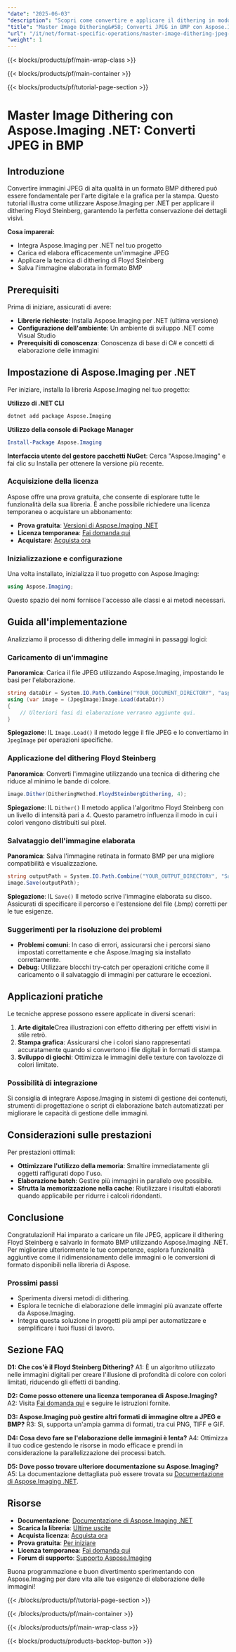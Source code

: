 ```yaml
---
"date": "2025-06-03"
"description": "Scopri come convertire e applicare il dithering in modo efficace alle immagini JPEG in formato BMP utilizzando Aspose.Imaging per .NET. Padroneggia il dithering di Floyd Steinberg per una maggiore profondità di colore."
"title": "Master Image Dithering&#58; Converti JPEG in BMP con Aspose.Imaging in .NET"
"url": "/it/net/format-specific-operations/master-image-dithering-jpeg-bmp-aspose-imaging-net/"
"weight": 1
---
```


{{< blocks/products/pf/main-wrap-class >}}

{{< blocks/products/pf/main-container >}}

{{< blocks/products/pf/tutorial-page-section >}}
# Master Image Dithering con Aspose.Imaging .NET: Converti JPEG in BMP

## Introduzione

Convertire immagini JPEG di alta qualità in un formato BMP dithered può essere fondamentale per l'arte digitale e la grafica per la stampa. Questo tutorial illustra come utilizzare Aspose.Imaging per .NET per applicare il dithering Floyd Steinberg, garantendo la perfetta conservazione dei dettagli visivi.

**Cosa imparerai:**
- Integra Aspose.Imaging per .NET nel tuo progetto
- Carica ed elabora efficacemente un'immagine JPEG
- Applicare la tecnica di dithering di Floyd Steinberg
- Salva l'immagine elaborata in formato BMP

## Prerequisiti

Prima di iniziare, assicurati di avere:
- **Librerie richieste**: Installa Aspose.Imaging per .NET (ultima versione)
- **Configurazione dell'ambiente**: Un ambiente di sviluppo .NET come Visual Studio
- **Prerequisiti di conoscenza**: Conoscenza di base di C# e concetti di elaborazione delle immagini

## Impostazione di Aspose.Imaging per .NET

Per iniziare, installa la libreria Aspose.Imaging nel tuo progetto:

**Utilizzo di .NET CLI**
```bash
dotnet add package Aspose.Imaging
```

**Utilizzo della console di Package Manager**
```powershell
Install-Package Aspose.Imaging
```

**Interfaccia utente del gestore pacchetti NuGet**: Cerca "Aspose.Imaging" e fai clic su Installa per ottenere la versione più recente.

### Acquisizione della licenza

Aspose offre una prova gratuita, che consente di esplorare tutte le funzionalità della sua libreria. È anche possibile richiedere una licenza temporanea o acquistare un abbonamento:
- **Prova gratuita**: [Versioni di Aspose.Imaging .NET](https://releases.aspose.com/imaging/net/)
- **Licenza temporanea**: [Fai domanda qui](https://purchase.aspose.com/temporary-license/)
- **Acquistare**: [Acquista ora](https://purchase.aspose.com/buy)

### Inizializzazione e configurazione

Una volta installato, inizializza il tuo progetto con Aspose.Imaging:
```csharp
using Aspose.Imaging;
```
Questo spazio dei nomi fornisce l'accesso alle classi e ai metodi necessari.

## Guida all'implementazione

Analizziamo il processo di dithering delle immagini in passaggi logici:

### Caricamento di un'immagine

**Panoramica**: Carica il file JPEG utilizzando Aspose.Imaging, impostando le basi per l'elaborazione.
```csharp
string dataDir = System.IO.Path.Combine("YOUR_DOCUMENT_DIRECTORY", "aspose-logo.jpg");
using (var image = (JpegImage)Image.Load(dataDir))
{
    // Ulteriori fasi di elaborazione verranno aggiunte qui.
}
```
**Spiegazione**: IL `Image.Load()` il metodo legge il file JPEG e lo convertiamo in `JpegImage` per operazioni specifiche.

### Applicazione del dithering Floyd Steinberg

**Panoramica**: Converti l'immagine utilizzando una tecnica di dithering che riduce al minimo le bande di colore.
```csharp
image.Dither(DitheringMethod.FloydSteinbergDithering, 4);
```
**Spiegazione**: IL `Dither()` Il metodo applica l'algoritmo Floyd Steinberg con un livello di intensità pari a 4. Questo parametro influenza il modo in cui i colori vengono distribuiti sui pixel.

### Salvataggio dell'immagine elaborata

**Panoramica**: Salva l'immagine retinata in formato BMP per una migliore compatibilità e visualizzazione.
```csharp
string outputPath = System.IO.Path.Combine("YOUR_OUTPUT_DIRECTORY", "SampleImage_out.bmp");
image.Save(outputPath);
```
**Spiegazione**: IL `Save()` Il metodo scrive l'immagine elaborata su disco. Assicurati di specificare il percorso e l'estensione del file (.bmp) corretti per le tue esigenze.

### Suggerimenti per la risoluzione dei problemi

- **Problemi comuni**: In caso di errori, assicurarsi che i percorsi siano impostati correttamente e che Aspose.Imaging sia installato correttamente.
- **Debug**: Utilizzare blocchi try-catch per operazioni critiche come il caricamento o il salvataggio di immagini per catturare le eccezioni.

## Applicazioni pratiche

Le tecniche apprese possono essere applicate in diversi scenari:
1. **Arte digitale**Crea illustrazioni con effetto dithering per effetti visivi in stile retrò.
2. **Stampa grafica**: Assicurarsi che i colori siano rappresentati accuratamente quando si convertono i file digitali in formati di stampa.
3. **Sviluppo di giochi**: Ottimizza le immagini delle texture con tavolozze di colori limitate.

### Possibilità di integrazione

Si consiglia di integrare Aspose.Imaging in sistemi di gestione dei contenuti, strumenti di progettazione o script di elaborazione batch automatizzati per migliorare le capacità di gestione delle immagini.

## Considerazioni sulle prestazioni

Per prestazioni ottimali:
- **Ottimizzare l'utilizzo della memoria**: Smaltire immediatamente gli oggetti raffigurati dopo l'uso.
- **Elaborazione batch**: Gestire più immagini in parallelo ove possibile.
- **Sfrutta la memorizzazione nella cache**: Riutilizzare i risultati elaborati quando applicabile per ridurre i calcoli ridondanti.

## Conclusione

Congratulazioni! Hai imparato a caricare un file JPEG, applicare il dithering Floyd Steinberg e salvarlo in formato BMP utilizzando Aspose.Imaging .NET. Per migliorare ulteriormente le tue competenze, esplora funzionalità aggiuntive come il ridimensionamento delle immagini o le conversioni di formato disponibili nella libreria di Aspose.

### Prossimi passi

- Sperimenta diversi metodi di dithering.
- Esplora le tecniche di elaborazione delle immagini più avanzate offerte da Aspose.Imaging.
- Integra questa soluzione in progetti più ampi per automatizzare e semplificare i tuoi flussi di lavoro.

## Sezione FAQ

**D1: Che cos'è il Floyd Steinberg Dithering?**
A1: È un algoritmo utilizzato nelle immagini digitali per creare l'illusione di profondità di colore con colori limitati, riducendo gli effetti di banding.

**D2: Come posso ottenere una licenza temporanea di Aspose.Imaging?**
A2: Visita [Fai domanda qui](https://purchase.aspose.com/temporary-license/) e seguire le istruzioni fornite.

**D3: Aspose.Imaging può gestire altri formati di immagine oltre a JPEG e BMP?**
R3: Sì, supporta un'ampia gamma di formati, tra cui PNG, TIFF e GIF.

**D4: Cosa devo fare se l'elaborazione delle immagini è lenta?**
A4: Ottimizza il tuo codice gestendo le risorse in modo efficace e prendi in considerazione la parallelizzazione dei processi batch.

**D5: Dove posso trovare ulteriore documentazione su Aspose.Imaging?**
A5: La documentazione dettagliata può essere trovata su [Documentazione di Aspose.Imaging .NET](https://reference.aspose.com/imaging/net/).

## Risorse
- **Documentazione**: [Documentazione di Aspose.Imaging .NET](https://reference.aspose.com/imaging/net/)
- **Scarica la libreria**: [Ultime uscite](https://releases.aspose.com/imaging/net/)
- **Acquista licenza**: [Acquista ora](https://purchase.aspose.com/buy)
- **Prova gratuita**: [Per iniziare](https://releases.aspose.com/imaging/net/)
- **Licenza temporanea**: [Fai domanda qui](https://purchase.aspose.com/temporary-license/)
- **Forum di supporto**: [Supporto Aspose.Imaging](https://forum.aspose.com/c/imaging/10)

Buona programmazione e buon divertimento sperimentando con Aspose.Imaging per dare vita alle tue esigenze di elaborazione delle immagini!

{{< /blocks/products/pf/tutorial-page-section >}}

{{< /blocks/products/pf/main-container >}}

{{< /blocks/products/pf/main-wrap-class >}}

{{< blocks/products/products-backtop-button >}}